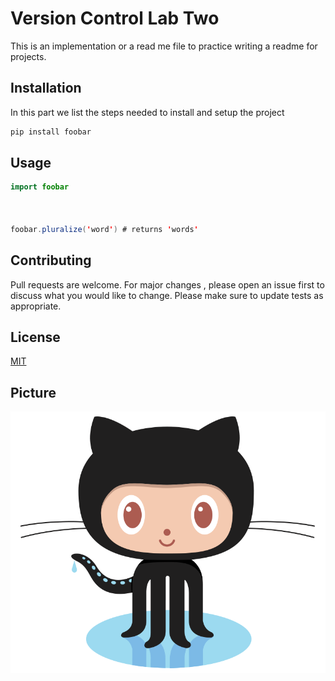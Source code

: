 # Version Control Lab Two

This is an implementation or a read me file to practice writing a readme for projects.



## Installation

In this part we list the steps needed to install and setup the project

```java
pip install foobar
```



## Usage

```java
import foobar



foobar.pluralize('word') # returns 'words'
```



## Contributing

Pull requests are welcome. For major changes , please open an issue first to discuss what you would like to change. Please make sure to update tests as appropriate.



## License

[MIT](https://mit-license.org/)



## Picture

![Octocat](Octocat.png)
